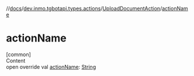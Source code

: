 //[docs](../../../index.md)/[dev.inmo.tgbotapi.types.actions](../index.md)/[UploadDocumentAction](index.md)/[actionName](action-name.md)



# actionName  
[common]  
Content  
open override val [actionName](action-name.md): [String](https://kotlinlang.org/api/latest/jvm/stdlib/kotlin/-string/index.html)  



